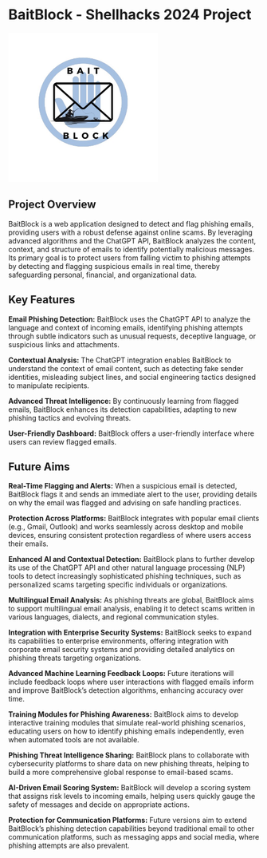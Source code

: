 # BaitBlock - Shellhacks 2024 Project            
<img src="https://github.com/John-Vazquez/BaitBlock/blob/main/Bait%20block.jpg" alt="BaitBlock" width="300" />                                                          

## Project Overview

BaitBlock is a web application designed to detect and flag phishing emails, providing users with a robust defense against online scams. By leveraging advanced algorithms and the ChatGPT API, BaitBlock analyzes the content, context, and structure of emails to identify potentially malicious messages. Its primary goal is to protect users from falling victim to phishing attempts by detecting and flagging suspicious emails in real time, thereby safeguarding personal, financial, and organizational data.


## Key Features


**Email Phishing Detection:** BaitBlock uses the ChatGPT API to analyze the language and context of incoming emails, identifying phishing attempts through subtle indicators such as unusual requests, deceptive language, or suspicious links and attachments.

**Contextual Analysis:** The ChatGPT integration enables BaitBlock to understand the context of email content, such as detecting fake sender identities, misleading subject lines, and social engineering tactics designed to manipulate recipients.

**Advanced Threat Intelligence:** By continuously learning from flagged emails, BaitBlock enhances its detection capabilities, adapting to new phishing tactics and evolving threats.

**User-Friendly Dashboard:** BaitBlock offers a user-friendly interface where users can review flagged emails.



## Future Aims


**Real-Time Flagging and Alerts:** When a suspicious email is detected, BaitBlock flags it and sends an immediate alert to the user, providing details on why the email was flagged and advising on safe handling practices.

**Protection Across Platforms:** BaitBlock integrates with popular email clients (e.g., Gmail, Outlook) and works seamlessly across desktop and mobile devices, ensuring consistent protection regardless of where users access their emails.

**Enhanced AI and Contextual Detection:** BaitBlock plans to further develop its use of the ChatGPT API and other natural language processing (NLP) tools to detect increasingly sophisticated phishing techniques, such as personalized scams targeting specific individuals or organizations.

**Multilingual Email Analysis:** As phishing threats are global, BaitBlock aims to support multilingual email analysis, enabling it to detect scams written in various languages, dialects, and regional communication styles.

**Integration with Enterprise Security Systems:** BaitBlock seeks to expand its capabilities to enterprise environments, offering integration with corporate email security systems and providing detailed analytics on phishing threats targeting organizations.

**Advanced Machine Learning Feedback Loops:** Future iterations will include feedback loops where user interactions with flagged emails inform and improve BaitBlock’s detection algorithms, enhancing accuracy over time.

**Training Modules for Phishing Awareness:** BaitBlock aims to develop interactive training modules that simulate real-world phishing scenarios, educating users on how to identify phishing emails independently, even when automated tools are not available.

**Phishing Threat Intelligence Sharing:** BaitBlock plans to collaborate with cybersecurity platforms to share data on new phishing threats, helping to build a more comprehensive global response to email-based scams.

**AI-Driven Email Scoring System:** BaitBlock will develop a scoring system that assigns risk levels to incoming emails, helping users quickly gauge the safety of messages and decide on appropriate actions.

**Protection for Communication Platforms:** Future versions aim to extend BaitBlock’s phishing detection capabilities beyond traditional email to other communication platforms, such as messaging apps and social media, where phishing attempts are also prevalent.
